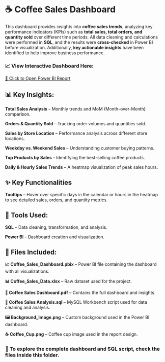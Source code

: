 # ☕ Coffee Sales Dashboard  

This dashboard provides insights into **coffee sales trends**, analyzing key performance indicators (KPIs) such as **total sales, total orders, and quantity sold** over different time periods. All data cleaning and calculations were performed in **SQL**, and the results were **cross-checked** in Power BI before visualization. Additionally, **key actionable insights** have been identified to help improve business performance. 


### 📈 View Interactive Dashboard Here:  

[🔗 Click to Open Power BI Report](https://app.powerbi.com/view?r=eyJrIjoiZjZmNThlYTgtY2MwYi00YTEyLTk5ZGYtOTJkMzYyZDA4MDA2IiwidCI6IjcxM2MyZWExLWVmOWItNDVkMC1iODk4LTM2ZTc5MDRlN2M3MyJ9)  



## 📊 Key Insights:

**Total Sales Analysis** – Monthly trends and MoM (Month-over-Month) comparison.

**Orders & Quantity Sold** – Tracking order volumes and quantities sold.

**Sales by Store Location** – Performance analysis across different store locations.

**Weekday vs. Weekend Sales** – Understanding customer buying patterns.

**Top Products by Sales** – Identifying the best-selling coffee products.

**Daily & Hourly Sales Trends** – A heatmap visualization of peak sales hours.



## ✨ Key Functionalities

**Tooltips** – Hover over specific days in the calendar or hours in the heatmap to see detailed sales, orders, and quantity metrics.



## 🔧 Tools Used:

**SQL** – Data cleaning, transformation, and analysis.

**Power BI** – Dashboard creation and visualization.




## 📂 Files Included:

**📈 Coffee_Sales_Dashboard.pbix** – Power BI file containing the dashboard with all visualizations.

**📊 Coffee_Sales_Data.xlsx** – Raw dataset used for the project.

**📄 Coffee Sales Dashboard.pdf** – Contains the full dashboard and insights.

**📝 Coffee Sales Analysis.sql** – MySQL Workbench script used for data cleaning and analysis.

**🖼️ Background_Image.png** – Custom background used in the Power BI dashboard.

**☕ Coffee_Cup.png** – Coffee cup image used in the report design.


### 📌 To explore the complete dashboard and SQL script, check the files inside this folder. 
